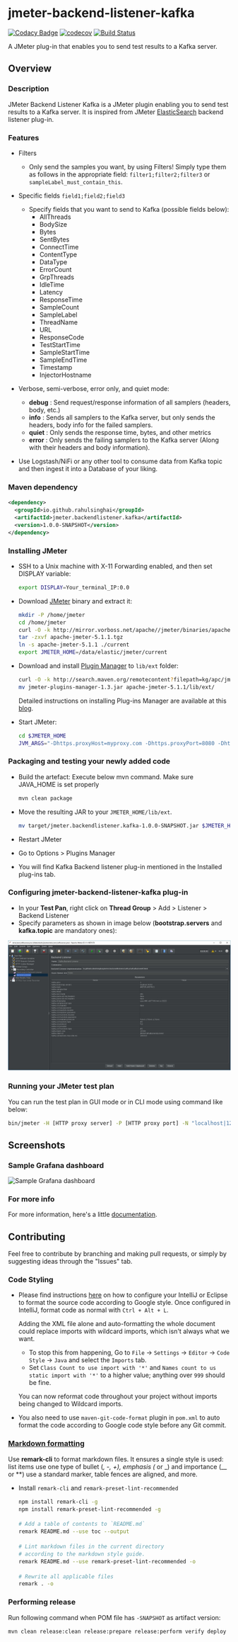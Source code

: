 # jmeter-backend-listener-kafka

[![Codacy Badge](https://api.codacy.com/project/badge/Grade/2574897d4d0646b4a2f2a34c0b86fc35)](https://app.codacy.com/app/rahulsinghai/jmeter-backend-listener-kafka?utm_source=github.com&utm_medium=referral&utm_content=rahulsinghai/jmeter-backend-listener-kafka&utm_campaign=Badge_Grade_Dashboard)
[![codecov](https://codecov.io/gh/rahulsinghai/jmeter-backend-listener-kafka/branch/master/graph/badge.svg)](https://codecov.io/gh/rahulsinghai/jmeter-backend-listener-kafka)
[![Build Status](https://travis-ci.org/rahulsinghai/jmeter-backend-listener-kafka.svg?branch=master)](https://travis-ci.org/rahulsinghai/jmeter-backend-listener-kafka)

A JMeter plug-in that enables you to send test results to a Kafka server.

## Overview

### Description

JMeter Backend Listener Kafka is a JMeter plugin enabling you to send test results to a Kafka server.
It is inspired from JMeter [ElasticSearch](https://github.com/delirius325/jmeter-elasticsearch-backend-listener) backend listener plug-in.

### Features

-   Filters
    -   Only send the samples you want, by using Filters! Simply type them as follows in the appropriate field: `filter1;filter2;filter3` or `sampleLabel_must_contain_this`.

-   Specific fields `field1;field2;field3`
    -   Specify fields that you want to send to Kafka (possible fields below):
        -   AllThreads
        -   BodySize
        -   Bytes
        -   SentBytes
        -   ConnectTime
        -   ContentType
        -   DataType
        -   ErrorCount
        -   GrpThreads
        -   IdleTime
        -   Latency
        -   ResponseTime
        -   SampleCount
        -   SampleLabel
        -   ThreadName
        -   URL
        -   ResponseCode
        -   TestStartTime
        -   SampleStartTime
        -   SampleEndTime
        -   Timestamp
        -   InjectorHostname

-   Verbose, semi-verbose, error only, and quiet mode:
    -   **debug** : Send request/response information of all samplers (headers, body, etc.)
    -   **info** : Sends all samplers to the Kafka server, but only sends the headers, body info for the failed samplers.
    -   **quiet** : Only sends the response time, bytes, and other metrics
    -   **error** : Only sends the failing samplers to the Kafka server (Along with their headers and body information).

-   Use Logstash/NiFi or any other tool to consume data from Kafka topic and then ingest it into a Database of your liking.

### Maven dependency

```xml
<dependency>
  <groupId>io.github.rahulsinghai</groupId>
  <artifactId>jmeter.backendlistener.kafka</artifactId>
  <version>1.0.0-SNAPSHOT</version>
</dependency>
```

### Installing JMeter

-   SSH to a Unix machine with X-11 Forwarding enabled, and then set DISPLAY variable:

    ```bash
    export DISPLAY=Your_terminal_IP:0.0
    ```

-   Download [JMeter](https://jmeter.apache.org/download_jmeter.cgi) binary and extract it:

    ```bash
    mkdir -P /home/jmeter
    cd /home/jmeter
    curl -O -k http://mirror.vorboss.net/apache//jmeter/binaries/apache-jmeter-5.1.1.tgz
    tar -zxvf apache-jmeter-5.1.1.tgz
    ln -s apache-jmeter-5.1.1 ./current
    export JMETER_HOME=/data/elastic/jmeter/current
    ```

-   Download and install [Plugin Manager](https://jmeter-plugins.org/wiki/PluginsManager/) to `lib/ext` folder:

    ```bash
    curl -O -k http://search.maven.org/remotecontent?filepath=kg/apc/jmeter-plugins-manager/1.3/jmeter-plugins-manager-1.3.jar
    mv jmeter-plugins-manager-1.3.jar apache-jmeter-5.1.1/lib/ext/
    ```

    Detailed instructions on installing Plug-ins Manager are available at this [blog](https://octoperf.com/blog/2018/04/04/jmeter-plugins-install/).

-   Start JMeter:

    ```bash
    cd $JMETER_HOME
    JVM_ARGS="-Dhttps.proxyHost=myproxy.com -Dhttps.proxyPort=8080 -Dhttp.proxyUser=user -Dhttp.proxyPass=***" ./bin/jmeter.sh
    ```

### Packaging and testing your newly added code

-   Build the artefact: Execute below mvn command. Make sure JAVA_HOME is set properly

    ```bash
    mvn clean package
    ```

-   Move the resulting JAR to your `JMETER_HOME/lib/ext`.

    ```bash
    mv target/jmeter.backendlistener.kafka-1.0.0-SNAPSHOT.jar $JMETER_HOME/lib/ext/
    ```

-   Restart JMeter

-   Go to Options > Plugins Manager

-   You will find Kafka Backend listener plug-in mentioned in the Installed plug-ins tab.

### Configuring jmeter-backend-listener-kafka plug-in

-   In your **Test Pan**, right click on **Thread Group** > Add > Listener > Backend Listener
-   Specify parameters as shown in image below (**bootstrap.servers** and **kafka.topic** are mandatory ones): 

![Screenshot of configuration](docs/configuration.JPG "Screenshot of configuration")

### Running your JMeter test plan

You can run the test plan in GUI mode or in CLI mode using command like below:

```bash
bin/jmeter -H [HTTP proxy server] -P [HTTP proxy port] -N "localhost|127.0.0.1|*.singhaiuklimited.com" -n -t test_kafkaserver.jmx -l test_kafkaserver_result.jtl
```

## Screenshots

### Sample Grafana dashboard

![Sample Grafana dashboard](https://image.ibb.co/jW6LNx/Screen_Shot_2018_03_21_at_10_21_18_AM.png "Sample Grafana Dashboard")

### For more info

For more information, here's a little [documentation](https://github.com/rahulsinghai/jmeter-backend-listener-kafka/wiki).

## Contributing

Feel free to contribute by branching and making pull requests, or simply by suggesting ideas through the "Issues" tab.

### Code Styling

-   Please find instructions [here](https://github.com/HPI-Information-Systems/Metanome/wiki/Installing-the-google-styleguide-settings-in-intellij-and-eclipse) on how to configure your IntelliJ or Eclipse to format the source code according to Google style.
    Once configured in IntelliJ, format code as normal with `Ctrl + Alt + L`.

    Adding the XML file alone and auto-formatting the whole document could replace imports with wildcard imports, which isn't always what we want.

    -   To stop this from happening, Go to `File` → `Settings` → `Editor` → `Code Style` → `Java` and select the `Imports` tab.
    -   Set `Class Count to use import with '*'` and `Names count to us static import with '*'` to a higher value; anything over `999` should be fine.

    You can now reformat code throughout your project without imports being changed to Wildcard imports.

-   You also need to use `maven-git-code-format` plugin in `pom.xml` to auto format the code according to Google code style before any Git commit.

### [Markdown formatting](https://github.com/remarkjs/remark/tree/master/packages/remark-cli)

Use **remark-cli** to format markdown files.
It ensures a single style is used: list items use one type of bullet (_, -, +), emphasis (_ or \_) and importance (\_\_ or \*\*) use a standard marker, table fences are aligned, and more.

-   Install `remark-cli` and `remark-preset-lint-recommended`

    ```bash
    npm install remark-cli -g
    npm install remark-preset-lint-recommended -g

    # Add a table of contents to `README.md`
    remark README.md --use toc --output

    # Lint markdown files in the current directory
    # according to the markdown style guide.
    remark README.md --use remark-preset-lint-recommended -o

    # Rewrite all applicable files
    remark . -o
    ```

### Performing release

Run following command when POM file has `-SNAPSHOT` as artifact version:

```bash
mvn clean release:clean release:prepare release:perform verify deploy
```
